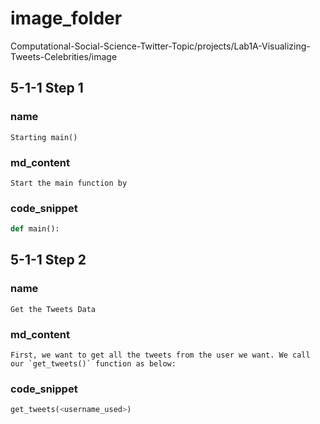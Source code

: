 # image_folder

Computational-Social-Science-Twitter-Topic/projects/Lab1A-Visualizing-Tweets-Celebrities/image

## 5-1-1 Step 1
### name
```
Starting main()
```
### md_content
```
Start the main function by
```
### code_snippet
```python
def main():
```

## 5-1-1 Step 2
### name
```
Get the Tweets Data
```

### md_content
```
First, we want to get all the tweets from the user we want. We call our `get_tweets()` function as below:
```
### code_snippet
```python
get_tweets(<username_used>)
```

